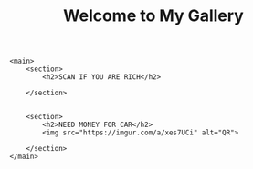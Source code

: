 <!DOCTYPE html>
<html lang="en">
<head>
    <meta charset="UTF-8">
    <meta name="viewport" content="width=device-width, initial-scale=1.0">
    <title>Sample Page</title>
</head>
<body>
    <header>
        <h1>Welcome to My Gallery</h1>
    </header>
    
    <main>
        <section>
            <h2>SCAN IF YOU ARE RICH</h2>
           
        </section>
        
        
        <section>
            <h2>NEED MONEY FOR CAR</h2>
            <img src="https://imgur.com/a/xes7UCi" alt="QR">
           
        </section>
    </main>
    
    
</body>
</html>
